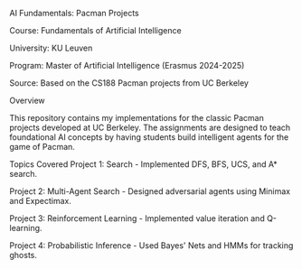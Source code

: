 AI Fundamentals: Pacman Projects

Course: Fundamentals of Artificial Intelligence

University: KU Leuven

Program: Master of Artificial Intelligence (Erasmus 2024-2025)

Source: Based on the CS188 Pacman projects from UC Berkeley

Overview

This repository contains my implementations for the classic Pacman projects developed at UC Berkeley. The assignments are designed to teach foundational AI concepts by having students build intelligent agents for the game of Pacman.

Topics Covered
Project 1: Search - Implemented DFS, BFS, UCS, and A* search.

Project 2: Multi-Agent Search - Designed adversarial agents using Minimax and Expectimax.

Project 3: Reinforcement Learning - Implemented value iteration and Q-learning.

Project 4: Probabilistic Inference - Used Bayes' Nets and HMMs for tracking ghosts.
